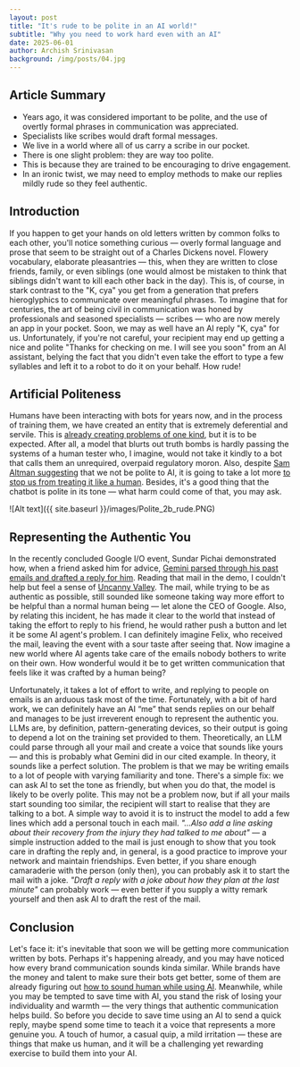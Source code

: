 ```yaml
---
layout: post
title: "It's rude to be polite in an AI world!"
subtitle: "Why you need to work hard even with an AI"
date: 2025-06-01
author: Archish Srinivasan
background: /img/posts/04.jpg
---
```


## Article Summary
- Years ago, it was considered important to be polite, and the use of overtly formal phrases in communication was appreciated.
- Specialists like scribes would draft formal messages.
- We live in a world where all of us carry a scribe in our pocket.
- There is one slight problem: they are way too polite.
- This is because they are trained to be encouraging to drive engagement.
- In an ironic twist, we may need to employ methods to make our replies mildly rude so they feel authentic.

## Introduction

If you happen to get your hands on old letters written by common folks to each other, you'll notice something curious — overly formal language and prose that seem to be straight out of a Charles Dickens novel. Flowery vocabulary, elaborate pleasantries — this, when they are written to close friends, family, or even siblings (one would almost be mistaken to think that siblings didn't want to kill each other back in the day). This is, of course, in stark contrast to the "K, cya" you get from a generation that prefers hieroglyphics to communicate over meaningful phrases. To imagine that for centuries, the art of being civil in communication was honed by professionals and seasoned specialists — scribes — who are now merely an app in your pocket. Soon, we may as well have an AI reply "K, cya" for us. Unfortunately, if you're not careful, your recipient may end up getting a nice and polite "Thanks for checking on me. I will see you soon" from an AI assistant, belying the fact that you didn't even take the effort to type a few syllables and left it to a robot to do it on your behalf. How rude!

## Artificial Politeness

Humans have been interacting with bots for years now, and in the process of training them, we have created an entity that is extremely deferential and servile. This is [already creating problems of one kind](https://www.popsci.com/technology/openai-jerks/), but it is to be expected. After all, a model that blurts out truth bombs is hardly passing the systems of a human tester who, I imagine, would not take it kindly to a bot that calls them an unrequired, overpaid regulatory moron. Also, despite [Sam Altman suggesting](https://www.techinasia.com/news/being-polite-to-ai-thatll-cost-you-millions-altman-says) that we not be polite to AI, it is going to take a lot more [to stop us from treating it like a human](https://www.diplomacy.edu/blog/politeness-in-2025-why-are-we-so-kind-to-ai/). Besides, it's a good thing that the chatbot is polite in its tone — what harm could come of that, you may ask.

![Alt text]({{ site.baseurl }}/images/Polite_2b_rude.PNG)


## Representing the Authentic You

In the recently concluded Google I/O event, Sundar Pichai demonstrated how, when a friend asked him for advice, [Gemini parsed through his past emails and drafted a reply for him](https://blog.google/technology/ai/io-2025-keynote/#personalization). Reading that mail in the demo, I couldn't help but feel a sense of [Uncanny Valley](https://bluemonarchgroup.com/blog/the-uncanny-valley-of-communication-when-it-sounds-right-but-feels-wrong/). The mail, while trying to be as authentic as possible, still sounded like someone taking way more effort to be helpful than a normal human being — let alone the CEO of Google. Also, by relating this incident, he has made it clear to the world that instead of taking the effort to reply to his friend, he would rather push a button and let it be some AI agent's problem. I can definitely imagine Felix, who received the mail, leaving the event with a sour taste after seeing that. Now imagine a new world where AI agents take care of the emails nobody bothers to write on their own. How wonderful would it be to get written communication that feels like it was crafted by a human being?

Unfortunately, it takes a lot of effort to write, and replying to people on emails is an arduous task most of the time. Fortunately, with a bit of hard work, we can definitely have an AI “me” that sends replies on our behalf and manages to be just irreverent enough to represent the authentic you. LLMs are, by definition, pattern-generating devices, so their output is going to depend a lot on the training set provided to them. Theoretically, an LLM could parse through all your mail and create a voice that sounds like yours — and this is probably what Gemini did in our cited example. In theory, it sounds like a perfect solution. The problem is that we may be writing emails to a lot of people with varying familiarity and tone. There's a simple fix: we can ask AI to set the tone as friendly, but when you do that, the model is likely to be overly polite. This may not be a problem now, but if all your mails start sounding too similar, the recipient will start to realise that they are talking to a bot. A simple way to avoid it is to instruct the model to add a few lines which add a personal touch in each mail. _"...Also add a line asking about their recovery from the injury they had talked to me about"_ — a simple instruction added to the mail is just enough to show that you took care in drafting the reply and, in general, is a good practice to improve your network and maintain friendships. Even better, if you share enough camaraderie with the person (only then), you can probably ask it to start the mail with a joke. _"Draft a reply with a joke about how they plan at the last minute"_ can probably work — even better if you supply a witty remark yourself and then ask AI to draft the rest of the mail.

## Conclusion

Let's face it: it's inevitable that soon we will be getting more communication written by bots. Perhaps it's happening already, and you may have noticed how every brand communication sounds kinda similar. While brands have the money and talent to make sure their bots get better, some of them are already figuring out [how to sound human while using AI](https://www.appnova.com/how-to-stay-authentic-in-an-ai-driven-world-a-guide-for-brands/). Meanwhile, while you may be tempted to save time with AI, you stand the risk of losing your individuality and warmth — the very things that authentic communication helps build. So before you decide to save time using an AI to send a quick reply, maybe spend some time to teach it a voice that represents a more genuine you. A touch of humor, a casual quip, a mild irritation — these are things that make us human, and it will be a challenging yet rewarding exercise to build them into your AI.
